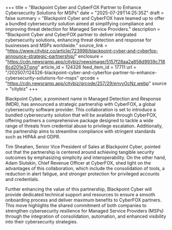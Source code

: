 +++
title = "Blackpoint Cyber and CyberFOX Partner to Enhance Cybersecurity Solutions for MSPs"
date = "2025-07-29T14:25:35Z"
draft = false
summary = "Blackpoint Cyber and CyberFOX have teamed up to offer a bundled cybersecurity solution aimed at simplifying compliance and improving threat detection for Managed Service Providers."
description = "Blackpoint Cyber and CyberFOX partner to deliver integrated cybersecurity solutions, enhancing threat detection and response for businesses and MSPs worldwide."
source_link = "https://www.citybiz.co/article/723998/blackpoint-cyber-and-cyberfox-announce-strategic-partnership/"
enclosure = "https://cdn.newsramp.app/citybiz/newsimage/5157f28aa2a858d9939c7186cd201e37.png"
article_id = 124326
feed_item_id = 17711
url = "/202507/124326-blackpoint-cyber-and-cyberfox-partner-to-enhance-cybersecurity-solutions-for-msps"
qrcode = "https://cdn.newsramp.app/citybiz/qrcode/257/29/envyOcNz.webp"
source = "citybiz"
+++

<p>Blackpoint Cyber, a prominent name in Managed Detection and Response (MDR), has announced a strategic partnership with CyberFOX, a global cybersecurity software provider. This collaboration is set to introduce a bundled cybersecurity solution that will be available through CyberFOX, offering partners a comprehensive package designed to tackle a wide range of threats from credential abuse to privilege escalation. Additionally, the partnership aims to streamline compliance with stringent standards such as HIPAA and GDPR.</p><p>Tim Sheahen, Senior Vice President of Sales at Blackpoint Cyber, pointed out that the partnership is centered around achieving tangible security outcomes by emphasizing simplicity and interoperability. On the other hand, Adam Slutskin, Chief Revenue Officer at CyberFOX, shed light on the advantages of this collaboration, which include the consolidation of tools, a reduction in alert fatigue, and stronger protection for privileged accounts and credentials.</p><p>Further enhancing the value of this partnership, Blackpoint Cyber will provide dedicated technical support and resources to ensure a smooth onboarding process and deliver maximum benefits to CyberFOX partners. This move highlights the shared commitment of both companies to strengthen cybersecurity resilience for Managed Service Providers (MSPs) through the integration of consolidation, automation, and enhanced visibility into their cybersecurity strategies.</p>
